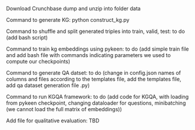 Download Crunchbase dump and unzip into folder data

Command to generate KG: python construct_kg.py

Command to shuffle and split generated triples into train, valid, test: to do (add bash script)

Command to train kg embeddings using pykeen: to do (add simple train file and add bash file with commands indicating parameters we used to compute our checkpoints)

Command to generate QA datset: to do (change in config.json names of columns and files according to the templates file, add the templates file, add qa dataset generation file .py)

Command to run KGQA framework: to do (add code for KGQA, with loading from pykeen checkpoint, changing dataloader for questions, minibatching (we cannot load the full matrix of embeddings))

Add file for qualitative evaluation: TBD
